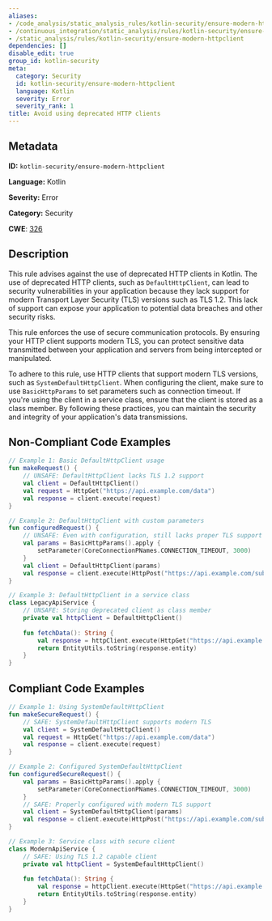 ```yaml
---
aliases:
- /code_analysis/static_analysis_rules/kotlin-security/ensure-modern-httpclient
- /continuous_integration/static_analysis/rules/kotlin-security/ensure-modern-httpclient
- /static_analysis/rules/kotlin-security/ensure-modern-httpclient
dependencies: []
disable_edit: true
group_id: kotlin-security
meta:
  category: Security
  id: kotlin-security/ensure-modern-httpclient
  language: Kotlin
  severity: Error
  severity_rank: 1
title: Avoid using deprecated HTTP clients
---
```

<!--  SOURCED FROM https://github.com/DataDog/datadog-static-analyzer-rule-docs -->


## Metadata
**ID:** `kotlin-security/ensure-modern-httpclient`

**Language:** Kotlin

**Severity:** Error

**Category:** Security

**CWE**: [326](https://cwe.mitre.org/data/definitions/326.html)

## Description
This rule advises against the use of deprecated HTTP clients in Kotlin. The use of deprecated HTTP clients, such as `DefaultHttpClient`, can lead to security vulnerabilities in your application because they lack support for modern Transport Layer Security (TLS) versions such as TLS 1.2. This lack of support can expose your application to potential data breaches and other security risks.

This rule enforces the use of secure communication protocols. By ensuring your HTTP client supports modern TLS, you can protect sensitive data transmitted between your application and servers from being intercepted or manipulated.

To adhere to this rule, use HTTP clients that support modern TLS versions, such as `SystemDefaultHttpClient`. When configuring the client, make sure to use `BasicHttpParams` to set parameters such as connection timeout. If you're using the client in a service class, ensure that the client is stored as a class member. By following these practices, you can maintain the security and integrity of your application's data transmissions.

## Non-Compliant Code Examples
```kotlin
// Example 1: Basic DefaultHttpClient usage
fun makeRequest() {
    // UNSAFE: DefaultHttpClient lacks TLS 1.2 support
    val client = DefaultHttpClient()
    val request = HttpGet("https://api.example.com/data")
    val response = client.execute(request)
}

// Example 2: DefaultHttpClient with custom parameters
fun configuredRequest() {
    // UNSAFE: Even with configuration, still lacks proper TLS support
    val params = BasicHttpParams().apply {
        setParameter(CoreConnectionPNames.CONNECTION_TIMEOUT, 3000)
    }
    val client = DefaultHttpClient(params)
    val response = client.execute(HttpPost("https://api.example.com/submit"))
}

// Example 3: DefaultHttpClient in a service class
class LegacyApiService {
    // UNSAFE: Storing deprecated client as class member
    private val httpClient = DefaultHttpClient()
    
    fun fetchData(): String {
        val response = httpClient.execute(HttpGet("https://api.example.com"))
        return EntityUtils.toString(response.entity)
    }
}
```

## Compliant Code Examples
```kotlin
// Example 1: Using SystemDefaultHttpClient
fun makeSecureRequest() {
    // SAFE: SystemDefaultHttpClient supports modern TLS
    val client = SystemDefaultHttpClient()
    val request = HttpGet("https://api.example.com/data")
    val response = client.execute(request)
}

// Example 2: Configured SystemDefaultHttpClient
fun configuredSecureRequest() {
    val params = BasicHttpParams().apply {
        setParameter(CoreConnectionPNames.CONNECTION_TIMEOUT, 3000)
    }
    // SAFE: Properly configured with modern TLS support
    val client = SystemDefaultHttpClient(params)
    val response = client.execute(HttpPost("https://api.example.com/submit"))
}

// Example 3: Service class with secure client
class ModernApiService {
    // SAFE: Using TLS 1.2 capable client
    private val httpClient = SystemDefaultHttpClient()
    
    fun fetchData(): String {
        val response = httpClient.execute(HttpGet("https://api.example.com"))
        return EntityUtils.toString(response.entity)
    }
}
```
